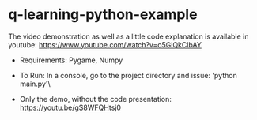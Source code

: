 # q-learning-python-example
The video demonstration as well as a little code explanation is available in youtube:
https://www.youtube.com/watch?v=o5GiQkClbAY


* Requirements:
Pygame,
Numpy

* To Run:
In a console, go to the project directory and issue: 'python main.py'\

* Only the demo, without the code presentation: https://youtu.be/gS8WFQHtsj0
